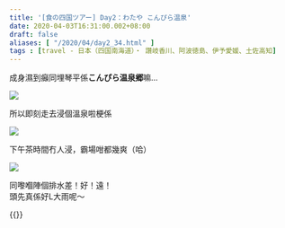 ```yaml
---
title: '[食の四国ツアー] Day2：わたや こんぴら温泉'
date: 2020-04-03T16:31:00.002+08:00
draft: false
aliases: [ "/2020/04/day2_34.html" ]
tags : [travel - 日本（四国南海道）・ 讚岐香川、阿波徳島、伊予愛媛、土佐高知]
---
```


成身濕到癲同埋琴平係**こんぴら温泉郷**嘛…  

![](/images/shikoku2h.jpg)

所以即刻走去浸個溫泉啦梗係  

![](/images/shikoku2h1.jpg)

下午茶時間冇人浸，霸場咁都幾爽（哈）  

![](/images/shikoku2h2.jpg)

同嚟嗰陣個排水差！好！遠！  
頭先真係好L大雨呢～  
  
  
{{<shikoku>}}
  
